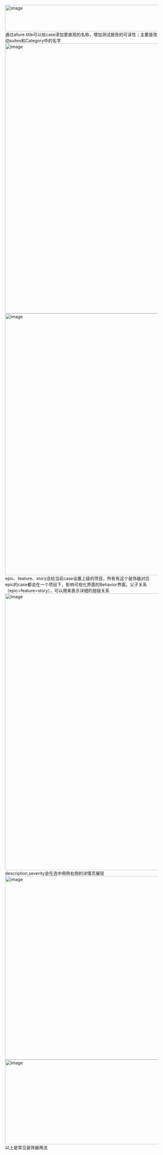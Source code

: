<img width="527" height="87" alt="image" src="https://github.com/user-attachments/assets/bf5d9d1f-6205-4fd9-85e5-02bee2795d62" /><br>
通过allure.title可以给case添加更直观的名称，增加测试报告的可读性；主要是改动suites和Category中的名字<br>
<img width="1919" height="889" alt="image" src="https://github.com/user-attachments/assets/02f51a8a-f177-4633-a0a2-073bbf27f154" /><br>
<img width="1910" height="862" alt="image" src="https://github.com/user-attachments/assets/c395677a-a4f2-44dc-8bce-41490cf45e06" /><br>
epic、feature、story会给当前case设置上级的项目，所有有这个装饰器对应epic的case都会在一个项目下，影响可视化界面的Behavior界面，父子关系（epic>feature>story），可以用来表示详细的层级关系<br>
<img width="1892" height="911" alt="image" src="https://github.com/user-attachments/assets/c9e1e181-3275-45ae-b002-de3ee7276a41" />
description,severity会在选中用例右侧的详情页展现<br>
<img width="1911" height="604" alt="image" src="https://github.com/user-attachments/assets/5e19f41a-987b-471a-babf-c24661ba4b81" /><br>
<img width="758" height="279" alt="image" src="https://github.com/user-attachments/assets/01dfcb5f-9452-4945-b483-5fbc970b142c" /><br>
以上是常见装饰器用法<br>

